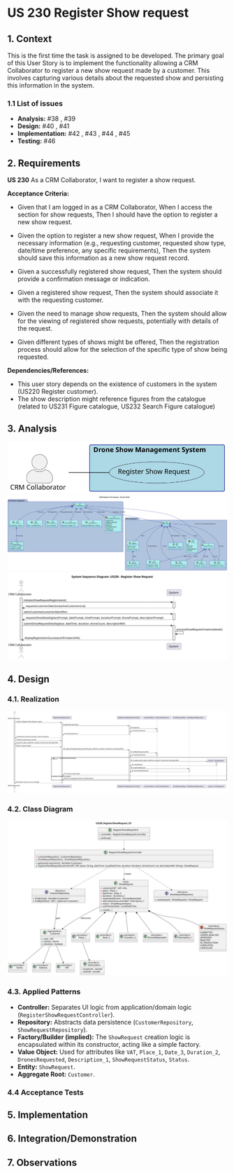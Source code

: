 # US 230 Register Show request

## 1. Context

This is the first time the task is assigned to be developed. The primary goal of this User Story is to implement the functionality allowing a CRM Collaborator to register a new show request made by a customer. This involves capturing various details about the requested show and persisting this information in the system.

### 1.1 List of issues

*   **Analysis:** #38 , #39
*   **Design:** #40 , #41
*   **Implementation:** #42 , #43 , #44 , #45
*   **Testing:** #46


## 2. Requirements

**US 230** As a CRM Collaborator, I want to register a show request.

**Acceptance Criteria:**

* Given that I am logged in as a CRM Collaborator,
    When I access the section for show requests,
    Then I should have the option to register a new show request.

* Given the option to register a new show request,
    When I provide the necessary information (e.g., requesting customer, requested show type, date/time preference, any specific requirements),
    Then the system should save this information as a new show request record.

* Given a successfully registered show request,
    Then the system should provide a confirmation message or indication.

* Given a registered show request,
    Then the system should associate it with the requesting customer.

* Given the need to manage show requests,
    Then the system should allow for the viewing of registered show requests, potentially with details of the request.

* Given different types of shows might be offered,
    Then the registration process should allow for the selection of the specific type of show being requested.

**Dependencies/References:**

*   This user story depends on the existence of customers in the system (US220 Register customer).
*   The show description might reference figures from the catalogue (related to US231 Figure catalogue, US232 Search Figure catalogue) 

## 3. Analysis

![Use Case Diagram](analysis/use-case-diagram-230.svg)
![Domain Model](analysis/domain-model-230.svg)
![System Sequence Diagram](analysis/system-sequence-diagram-230.svg)

## 4. Design

### 4.1. Realization 

![Sequence diagram](design/sequence-diagram-230.svg)

### 4.2. Class Diagram

![Class diagram](design/class-diagram-230.svg)

### 4.3. Applied Patterns

*   **Controller:** Separates UI logic from application/domain logic (`RegisterShowRequestController`).
*   **Repository:** Abstracts data persistence (`CustomerRepository`, `ShowRequestRepository`).
*   **Factory/Builder (implied):** The `ShowRequest` creation logic is encapsulated within its constructor, acting like a simple factory.
*   **Value Object:** Used for attributes like `VAT`, `Place_1`, `Date_3`, `Duration_2`, `DronesRequested`, `Description_1`, `ShowRequestStatus`, `Status`.
*   **Entity:** `ShowRequest`.
*   **Aggregate Root:** `Customer`.

### 4.4 Acceptance Tests

## 5. Implementation

## 6. Integration/Demonstration

## 7. Observations